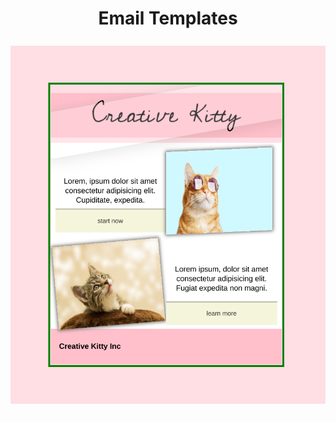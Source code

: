 <div style="text-align:center;width:100%;padding:.5rem 0">
<h1>Email Templates</h1>
</div>
  
<div
  style="
    text-align: center;
    display: flex;
    flex-direction: column;
    align-items: start;
    justify-content: center;
  "
>
  <img src="./public/media/kittycreative.png" alt=""/>

  <hr style="width:75%;border:none;background:#fff; margin:1rem auto;"/>
</div>